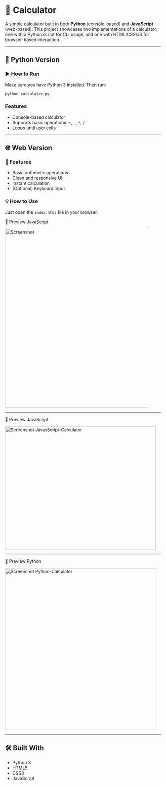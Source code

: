 # 🧮 Calculator

A simple calculator built in both **Python** (console-based) and **JavaScript** (web-based). This project showcases two implementations of a calculator: one with a Python script for CLI usage, and one with HTML/CSS/JS for browser-based interaction.

---

## 🐍 Python Version

### ▶️ How to Run

Make sure you have Python 3 installed. Then run:

```bash
python calculator.py
```

### Features

- Console-based calculator
- Supports basic operations: `+`, `-`, `*`, `/`
- Loops until user exits

---

## 🌐 Web Version

### 🚀 Features

- Basic arithmetic operations
- Clean and responsive UI
- Instant calculation
- (Optional) Keyboard input

### 💡 How to Use

Just open the `index.html` file in your browser.


📸 Preview  JavaScript

<img width="463" height="579" alt="Screenshot" src="https://github.com/user-attachments/assets/de95adfc-feae-4527-acf0-105d7a714612" />

---

📸 Preview  JavaScript

<img width="487" height="398" alt="Screenshot JavasScript-Calculator" src="https://github.com/user-attachments/assets/57103b50-1086-4aa0-898d-c3802f28f09b" />

---

📸 Preview  Python

<img width="489" height="523" alt="Screenshot Python-Calculator" src="https://github.com/user-attachments/assets/57d9f77e-5e0a-4d29-98c6-63905ec13ad7" />

---

## 🛠️ Built With

- Python 3
- HTML5
- CSS3
- JavaScript
